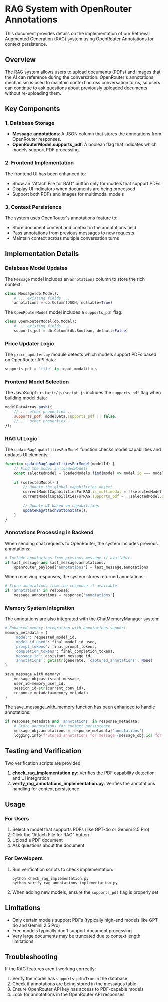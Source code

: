 # RAG System with OpenRouter Annotations

This document provides details on the implementation of our Retrieval Augmented Generation (RAG) system using OpenRouter Annotations for context persistence.

## Overview

The RAG system allows users to upload documents (PDFs) and images that the AI can reference during the conversation. OpenRouter's annotations mechanism is used to maintain context across conversation turns, so users can continue to ask questions about previously uploaded documents without re-uploading them.

## Key Components

### 1. Database Storage

- **Message.annotations**: A JSON column that stores the annotations from OpenRouter responses.
- **OpenRouterModel.supports_pdf**: A boolean flag that indicates which models support PDF processing.

### 2. Frontend Implementation

The frontend UI has been enhanced to:

- Show an "Attach File for RAG" button only for models that support PDFs
- Display UI indicators when documents are being processed
- Support both PDFs and images for multimodal models

### 3. Context Persistence

The system uses OpenRouter's annotations feature to:

- Store document content and context in the annotations field
- Pass annotations from previous messages to new requests
- Maintain context across multiple conversation turns

## Implementation Details

### Database Model Updates

The `Message` model includes an `annotations` column to store the rich context:

```python
class Message(db.Model):
    # ... existing fields ...
    annotations = db.Column(JSON, nullable=True)
```

The `OpenRouterModel` model includes a `supports_pdf` flag:

```python
class OpenRouterModel(db.Model):
    # ... existing fields ...
    supports_pdf = db.Column(db.Boolean, default=False)
```

### Price Updater Logic

The `price_updater.py` module detects which models support PDFs based on OpenRouter API data:

```python
supports_pdf = 'file' in input_modalities
```

### Frontend Model Selection

The JavaScript in `static/js/script.js` includes the `supports_pdf` flag when building model data:

```javascript
modelDataArray.push({
    // ... other properties ...
    supports_pdf: modelData.supports_pdf || false,
    // ... other properties ...
});
```

### RAG UI Logic

The `updateRagCapabilitiesForModel` function checks model capabilities and updates UI elements:

```javascript
function updateRagCapabilitiesForModel(modelId) {
    // Find the model in loadedModels
    const selectedModel = loadedModels.find(model => model.id === modelId);
    
    if (selectedModel) {
        // Update the global capabilities object
        currentModelCapabilitiesForRAG.is_multimodal = !!selectedModel.is_multimodal;
        currentModelCapabilitiesForRAG.supports_pdf = !!selectedModel.supports_pdf;
        
        // Update UI based on capabilities
        updateRagAttachButtonState();
    }
}
```

### Annotations Processing in Backend

When sending chat requests to OpenRouter, the system includes previous annotations:

```python
# Include annotations from previous message if available
if last_message and last_message.annotations:
    openrouter_payload['annotations'] = last_message.annotations
```

When receiving responses, the system stores returned annotations:

```python
# Store annotations from the response if available
if 'annotations' in response:
    message.annotations = response['annotations']
```

### Memory System Integration

The annotations are also integrated with the ChatMemoryManager system:

```python
# Enhanced memory integration with annotations support
memory_metadata = {
    'model': requested_model_id,
    'model_id_used': final_model_id_used,
    'prompt_tokens': final_prompt_tokens,
    'completion_tokens': final_completion_tokens,
    'message_id': assistant_message_id,
    'annotations': getattr(generate, 'captured_annotations', None)
}

save_message_with_memory(
    message_obj=assistant_message,
    user_id=memory_user_id,
    session_id=str(current_conv_id),
    response_metadata=memory_metadata
)
```

The save_message_with_memory function has been enhanced to handle annotations:

```python
if response_metadata and 'annotations' in response_metadata:
    # Store annotations for context persistence
    message_obj.annotations = response_metadata['annotations']
    logging.info(f"Stored annotations for message {message_obj.id} for context persistence")
```

## Testing and Verification

Two verification scripts are provided:

1. **check_rag_implementation.py**: Verifies the PDF capability detection and UI integration
2. **verify_rag_annotations_implementation.py**: Verifies the annotations handling for context persistence

## Usage

### For Users

1. Select a model that supports PDFs (like GPT-4o or Gemini 2.5 Pro)
2. Click the "Attach File for RAG" button
3. Upload a PDF document
4. Ask questions about the document

### For Developers

1. Run verification scripts to check implementation:
   ```
   python check_rag_implementation.py
   python verify_rag_annotations_implementation.py
   ```

2. When adding new models, ensure the `supports_pdf` flag is properly set

## Limitations

- Only certain models support PDFs (typically high-end models like GPT-4o and Gemini 2.5 Pro)
- Free models typically don't support document processing
- Very large documents may be truncated due to context length limitations

## Troubleshooting

If the RAG features aren't working correctly:

1. Verify the model has `supports_pdf=True` in the database
2. Check if annotations are being stored in the messages table
3. Ensure OpenRouter API key has access to PDF-capable models
4. Look for annotations in the OpenRouter API responses